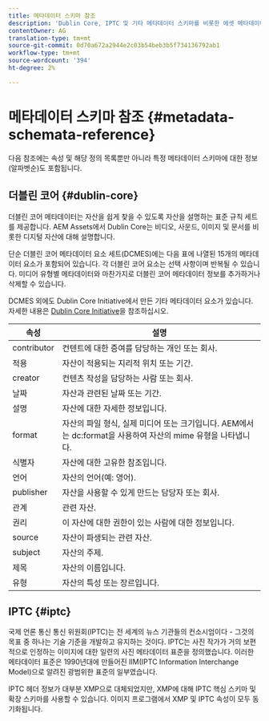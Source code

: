 ```yaml
---
title: 메타데이터 스키마 참조
description: 'Dublin Core, IPTC 및 기타 메타데이터 스키마를 비롯한 에셋 메타데이터를 설명하는 표준 규칙에 대해 알아봅니다. '
contentOwner: AG
translation-type: tm+mt
source-git-commit: 0d70a672a2944e2c03b54beb3b5f734136792ab1
workflow-type: tm+mt
source-wordcount: '394'
ht-degree: 2%

---
```



# 메타데이터 스키마 참조 {#metadata-schemata-reference}

다음 참조에는 속성 및 해당 정의 목록뿐만 아니라 특정 메타데이터 스키마에 대한 정보(알파벳순)도 포함됩니다.

## 더블린 코어 {#dublin-core}

더블린 코어 메타데이터는 자산을 쉽게 찾을 수 있도록 자산을 설명하는 표준 규칙 세트를 제공합니다. AEM Assets에서 Dublin Core는 비디오, 사운드, 이미지 및 문서를 비롯한 디지털 자산에 대해 설명합니다.

단순 더블린 코어 메타데이터 요소 세트(DCMES)에는 다음 표에 나열된 15개의 메타데이터 요소가 포함되어 있습니다. 각 더블린 코어 요소는 선택 사항이며 반복될 수 있습니다. 미디어 유형별 메타데이터와 마찬가지로 더블린 코어 메타데이터 정보를 추가하거나 삭제할 수 있습니다.

DCMES 외에도 Dublin Core Initiative에서 만든 기타 메타데이터 요소가 있습니다. 자세한 내용은 [Dublin Core Initiative](http://dublincore.org/)을 참조하십시오.

| 속성 | 설명 |
|---|---|
| contributor | 컨텐트에 대한 증여를 담당하는 개인 또는 회사. |
| 적용 | 자산이 적용되는 지리적 위치 또는 기간. |
| creator | 컨텐츠 작성을 담당하는 사람 또는 회사. |
| 날짜 | 자산과 관련된 날짜 또는 기간. |
| 설명 | 자산에 대한 자세한 정보입니다. |
| format | 자산의 파일 형식, 실제 미디어 또는 크기입니다. AEM에서는 dc:format을 사용하여 자산의 mime 유형을 나타냅니다. |
| 식별자 | 자산에 대한 고유한 참조입니다. |
| 언어 | 자산의 언어(예: 영어). |
| publisher | 자산을 사용할 수 있게 만드는 담당자 또는 회사. |
| 관계 | 관련 자산. |
| 권리 | 이 자산에 대한 권한이 있는 사람에 대한 정보입니다. |
| source | 자산이 파생되는 관련 자산. |
| subject | 자산의 주제. |
| 제목 | 자산의 이름입니다. |
| 유형 | 자산의 특성 또는 장르입니다. |

## IPTC {#iptc}

국제 언론 통신 통신 위원회(IPTC)는 전 세계의 뉴스 기관들의 컨소시엄이다 - 그것의 목표 중 하나는 기술 기준을 개발하고 유지하는 것이다. IPTC는 사진 작가가 거의 보편적으로 인정하는 이미지에 대한 일련의 사진 메타데이터 표준을 정의했습니다. 이러한 메타데이터 표준은 1990년대에 만들어진 IIM(IPTC Information Interchange Model)으로 알려진 광범위한 표준의 일부였습니다.

IPTC 헤더 정보가 대부분 XMP으로 대체되었지만, XMP에 대해 IPTC 핵심 스키마 및 확장 스키마를 사용할 수 있습니다. 이미지 프로그램에서 XMP 및 IPTC 속성이 모두 동기화됩니다.
